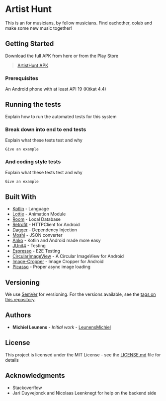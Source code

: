 # Artist Hunt

This is an for musicians, by fellow musicians. Find eachother, colab and make some new music together!

## Getting Started

Download the full APK from here or from the Play Store
> [ArtistHunt APK](#)

### Prerequisites

An Android phone with at least API 19 (Kitkat 4.4)

## Running the tests

Explain how to run the automated tests for this system

### Break down into end to end tests

Explain what these tests test and why

```
Give an example
```

### And coding style tests

Explain what these tests test and why

```
Give an example
```

## Built With

* [Kotlin](https://kotlinlang.org) - Language
* [Lottie](https://airbnb.design/lottie/) - Animation Module
* [Room](https://developer.android.com/topic/libraries/architecture/room) - Local Database
* [Retrofit](https://square.github.io/retrofit/) - HTTPClient for Android
* [Dagger](https://google.github.io/dagger/) - Dependency Injection
* [Moshi](https://github.com/square/moshi) - JSON converter
* [Anko](https://github.com/Kotlin/anko) - Kotlin and Android made more easy
* [JUnit4](https://github.com/junit-team/junit4) - Testing
* [Espresso](https://github.com/googlesamples/android-testing/tree/master/ui/espresso) - E2E Testing
* [CircularImageView](https://github.com/lopspower/CircularImageView) - A Circular ImageView for Android
* [Image-Cropper](https://github.com/ArthurHub/Android-Image-Cropper) - Image Cropper for Android
* [Picasso](http://square.github.io/picasso/) - Proper async image loading

## Versioning

We use [SemVer](http://semver.org/) for versioning. For the versions available, see the [tags on this repository](https://github.com/your/project/tags). 

## Authors

* **Michiel Leunens** - *Initial work* - [LeunensMichiel](https://github.com/LeunensMichiel)

## License

This project is licensed under the MIT License - see the [LICENSE.md](LICENSE.md) file for details

## Acknowledgments

* Stackoverflow
* Jari Duyvejonck and Nicolaas Leenknegt for help on the backend side